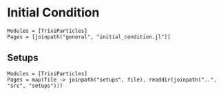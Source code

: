 # Initial Condition

```@autodocs
Modules = [TrixiParticles]
Pages = [joinpath("general", "initial_condition.jl")]
```

## Setups

```@autodocs
Modules = [TrixiParticles]
Pages = map(file -> joinpath("setups", file), readdir(joinpath("..", "src", "setups")))
```
